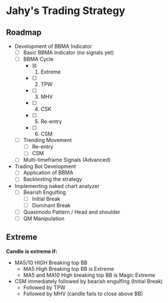 # Jahy's Trading Strategy

## Roadmap

* Development of BBMA Indicator
  - [ ] Basic BBMA Indicator (no signals yet)
  - [ ] BBMA Cycle
    - [x] 1. Extreme
    - [ ] 2. TPW
    - [ ] 3. MHV
    - [ ] 4. CSK
    - [ ] 5. Re-entry
    - [ ] 6. CSM
  - [ ] Trending Movement
    - [ ] Re-entry
    - [ ] CSM
  - [ ] Multi-timeframe Signals (Advanced)
* Trading Bot Development
  - [ ] Application of BBMA
  - [ ] Backtesting the strategy
* Implementing naked chart analyzer
  - [ ] Bearish Engulfing
    - [ ] Initial Break
    - [ ] Dominant Break
  - [ ] Quasimodo Pattern / Head and shoulder
  - [ ] QM Manipulation

## Extreme

**Candle is extreme if:**
  * MA5/10 HIGH Breaking top BB
    * MA5 High Breaking top BB is Extreme
    * MA5 and MA10 High breaking top BB is Magic Extreme
  * CSM immediately followed by bearish engulfing (Initial Break)
    * Followed by TPW
    * Followed by MHV (candle fails to close above BB)

